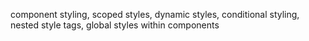 component styling, scoped styles, dynamic styles, conditional styling, nested style tags, global styles within components